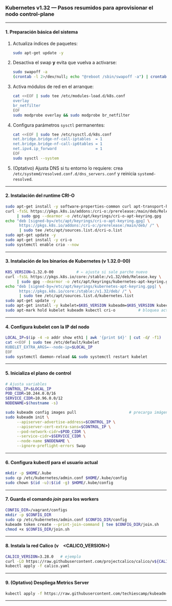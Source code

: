 ### Kubernetes v1.32 — Pasos resumidos para aprovisionar el nodo **control-plane**

---

#### 1. Preparación básica del sistema

1. Actualiza índices de paquetes:

   ```bash
   sudo apt-get update -y
   ```
2. Desactiva el swap **y** evita que vuelva a activarse:

   ```bash
   sudo swapoff -a
   (crontab -l 2>/dev/null; echo "@reboot /sbin/swapoff -a") | crontab -
   ```
3. Activa módulos de red en el arranque:

   ```bash
   cat <<EOF | sudo tee /etc/modules-load.d/k8s.conf
   overlay
   br_netfilter
   EOF
   sudo modprobe overlay && sudo modprobe br_netfilter
   ```
4. Configura parámetros `sysctl` permanentes:

   ```bash
   cat <<EOF | sudo tee /etc/sysctl.d/k8s.conf
   net.bridge.bridge-nf-call-iptables  = 1
   net.bridge.bridge-nf-call-ip6tables = 1
   net.ipv4.ip_forward                 = 1
   EOF
   sudo sysctl --system
   ```
5. (Optativo) Ajusta DNS si tu entorno lo requiere: crea
   `/etc/systemd/resolved.conf.d/dns_servers.conf` y reinicia `systemd-resolved`.

---

#### 2. Instalación del runtime **CRI-O**

```bash
sudo apt-get install -y software-properties-common curl apt-transport-https ca-certificates
curl -fsSL https://pkgs.k8s.io/addons:/cri-o:/prerelease:/main/deb/Release.key \
     | sudo gpg --dearmor -o /etc/apt/keyrings/cri-o-apt-keyring.gpg
echo "deb [signed-by=/etc/apt/keyrings/cri-o-apt-keyring.gpg] \
      https://pkgs.k8s.io/addons:/cri-o:/prerelease:/main/deb/ /" \
      | sudo tee /etc/apt/sources.list.d/cri-o.list
sudo apt-get update -y
sudo apt-get install -y cri-o
sudo systemctl enable crio --now
```

---

#### 3. Instalación de los binarios de Kubernetes (v **1.32.0-00**)

```bash
K8S_VERSION=1.32.0-00          # ⇐ ajusta si sale parche nuevo
curl -fsSL https://pkgs.k8s.io/core:/stable:/v1.32/deb/Release.key \
     | sudo gpg --dearmor -o /etc/apt/keyrings/kubernetes-apt-keyring.gpg
echo "deb [signed-by=/etc/apt/keyrings/kubernetes-apt-keyring.gpg] \
      https://pkgs.k8s.io/core:/stable:/v1.32/deb/ /" \
      | sudo tee /etc/apt/sources.list.d/kubernetes.list
sudo apt-get update -y
sudo apt-get install -y kubelet=$K8S_VERSION kubeadm=$K8S_VERSION kubectl=$K8S_VERSION jq
sudo apt-mark hold kubelet kubeadm kubectl cri-o          # bloquea actualizaciones automáticas
```

---

#### 4. Configura **kubelet** con la IP del nodo

```bash
LOCAL_IP=$(ip -4 -o addr show eth1 | awk '{print $4}' | cut -d/ -f1)
cat <<EOF | sudo tee /etc/default/kubelet
KUBELET_EXTRA_ARGS=--node-ip=$LOCAL_IP
EOF
sudo systemctl daemon-reload && sudo systemctl restart kubelet
```

---

#### 5. Inicializa el plano de control

```bash
# Ajusta variables
CONTROL_IP=$LOCAL_IP
POD_CIDR=10.244.0.0/16
SERVICE_CIDR=10.96.0.0/12
NODENAME=$(hostname -s)

sudo kubeadm config images pull                       # precarga imágenes
sudo kubeadm init \
     --apiserver-advertise-address=$CONTROL_IP \
     --apiserver-cert-extra-sans=$CONTROL_IP \
     --pod-network-cidr=$POD_CIDR \
     --service-cidr=$SERVICE_CIDR \
     --node-name $NODENAME \
     --ignore-preflight-errors Swap
```

---

#### 6. Configura **kubectl** para el usuario actual

```bash
mkdir -p $HOME/.kube
sudo cp /etc/kubernetes/admin.conf $HOME/.kube/config
sudo chown $(id -u):$(id -g) $HOME/.kube/config
```

---

#### 7. Guarda el comando *join* para los workers

```bash
CONFIG_DIR=/vagrant/configs
mkdir -p $CONFIG_DIR
sudo cp /etc/kubernetes/admin.conf $CONFIG_DIR/config
kubeadm token create --print-join-command | tee $CONFIG_DIR/join.sh
chmod +x $CONFIG_DIR/join.sh
```

---

#### 8. Instala la red **Calico** (v \<CALICO\_VERSION>)

```bash
CALICO_VERSION=3.28.0   # ejemplo
curl -LO https://raw.githubusercontent.com/projectcalico/calico/v${CALICO_VERSION}/manifests/calico.yaml
kubectl apply -f calico.yaml
```

---

#### 9. (Optativo) Despliega **Metrics Server**

```bash
kubectl apply -f https://raw.githubusercontent.com/techiescamp/kubeadm-scripts/main/manifests/metrics-server.yaml
```

---


